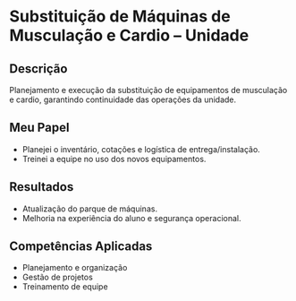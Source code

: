 # Substituição de Máquinas de Musculação e Cardio – Unidade

## Descrição
Planejamento e execução da substituição de equipamentos de musculação e cardio, garantindo continuidade das operações da unidade.

## Meu Papel
- Planejei o inventário, cotações e logística de entrega/instalação.
- Treinei a equipe no uso dos novos equipamentos.

## Resultados
- Atualização do parque de máquinas.
- Melhoria na experiência do aluno e segurança operacional.

## Competências Aplicadas
- Planejamento e organização
- Gestão de projetos
- Treinamento de equipe
